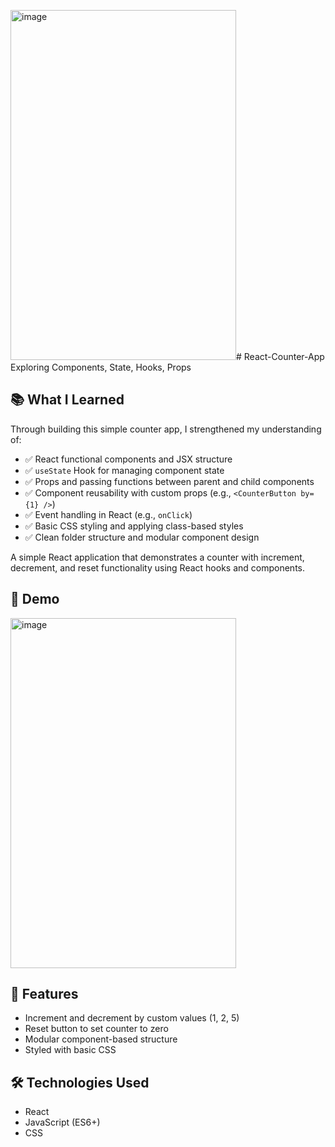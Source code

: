 <img width="361" height="560" alt="image" src="https://github.com/user-attachments/assets/ea321036-4bee-413e-9942-3a671ee6f5fa" /># React-Counter-App
Exploring Components, State, Hooks, Props

## 📚 What I Learned

Through building this simple counter app, I strengthened my understanding of:

- ✅ React functional components and JSX structure
- ✅ `useState` Hook for managing component state
- ✅ Props and passing functions between parent and child components
- ✅ Component reusability with custom props (e.g., `<CounterButton by={1} />`)
- ✅ Event handling in React (e.g., `onClick`)
- ✅ Basic CSS styling and applying class-based styles
- ✅ Clean folder structure and modular component design

  
A simple React application that demonstrates a counter with increment, decrement, and reset functionality using React hooks and components.

## 📸 Demo

<img width="361" height="560" alt="image" src="https://github.com/user-attachments/assets/200243cc-7e10-4268-9502-adff19f07167" />

## 🚀 Features

- Increment and decrement by custom values (1, 2, 5)
- Reset button to set counter to zero
- Modular component-based structure
- Styled with basic CSS

## 🛠️ Technologies Used

- React
- JavaScript (ES6+)
- CSS
